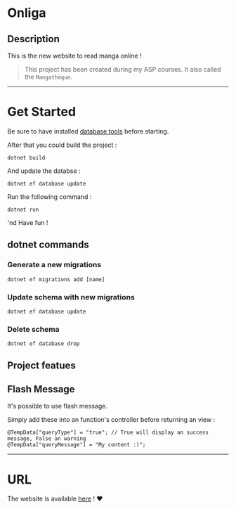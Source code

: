 # Onliga

## Description 

This is the new website to read manga online !

> This project has been created during my ASP courses. It also called the `Mangathèque`.

---
# Get Started

Be sure to have installed [database tools](https://docs.microsoft.com/en-us/ef/core/cli/dotnet) before starting.

After that you could build the project :
```
dotnet build
```

And update the databse :
```
dotnet ef database update
```

Run the following command : 

```
dotnet run
```

'nd Have fun !

## dotnet commands

### Generate a new migrations

```
dotnet ef migrations add [name]
```
### Update schema with new migrations

```
dotnet ef database update
```
### Delete schema

```
dotnet ef database drop
```

## Project featues
## Flash Message 
It's possible to use flash message.

Simply add these into an function's controller before returning an view :
```
@TempData["queryType"] = "true"; // True will display an success message, False an warning
@TempData["queryMessage"] = "My content :)";
```
---
# URL

The website is available [here](https://onligaprod.azurewebsites.net/) ! :heart:

